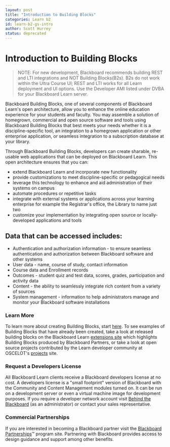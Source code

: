 ```yaml
---
layout: post
title: "Introduction to Building Blocks"
categories: Learn b2
id: learn-b2-gs-intro
author: Scott Hurrey
status: deprecated
---
```


# Introduction to Building Blocks

> NOTE: For new development, Blackboard recommends building REST and LTI integrations and NOT Building Blocks(B2s). B2s do not work within the Ultra Course UI; REST and LTI works for all Learn deployment and UI options. Use the Developer AMI listed under DVBA for your Blackboard Learn server.

Blackboard Building Blocks, one of several components of Blackboard Learn's open
architecture, allow you to enhance the online education experience for your
students and faculty. You may assemble a solution of homegrown, commercial and
open source software and tools using Blackboard Building Blocks that best
meets your needs whether it is a discipline-specific tool, an integration to a
homegrown application or other enterprise application, or seamless integration
to a subscription database at your library.

Through Blackboard Building Blocks, developers can create sharable, re-usable
web applications that can be deployed on Blackboard Learn. This open
architecture ensures that you can:

- extend Blackboard Learn and incorporate new functionality
- provide customizations to meet discipline-specific or pedagogical needs
- leverage this technology to enhance and aid administration of their systems on campus
- automate procedures or repetitive tasks
- integrate with external systems or applications across your learning enterprise for example the Registrar's office, the Library to name just two
- customize your implementation by integrating open source or locally-developed applications and tools

## Data that can be accessed includes:

- Authentication and authorization information - to ensure seamless authentication and authorization between Blackboard software and other systems
- User data - name, course of study, contact information
- Course data and Enrollment records
- Outcomes - student quiz and test data, scores, grades, participation and activity data
- Content - the ability to seamlessly integrate rich content from a variety of sources
- System management - information to help administrators manage and monitor your Blackboard software installations

### Learn More

To learn more about creating Building Blocks, start
[here](getting-started). To see examples of Building Blocks that have already been created,
take a look at released building blocks on the Blackboard Learn [extensions
site](https://www.blackboardextensions.com/) which highlights
Building Blocks produced by Blackboard Partners, or take a look at open source
projects contributed by the Learn developer community at OSCELOT's
[projects](https://github.com/oscelot) site.

### Request a Developers License

All Blackboard Learn clients receive a Blackboard developers license at no
cost. A developers license is a "small footprint" version of Blackboard with
the Community and Content Management modules turned on. It can be run on a
development server or even a virtual machine image for development purposes.
If you require a developer network account visit [Behind the
Blackboard](https://blackboard.secure.force.com/) (as an
administrator) or contact your sales representative.

### Commercial Partnerships

If you are interested in becoming a Blackboard partner visit the [Blackboard
Partnerships](https://www.blackboard.com/partnership/index.aspx)™
program site. Partnering with Blackboard provides access to design guidance
and support among other benefits.
